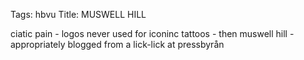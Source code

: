 Tags: hbvu
Title: MUSWELL HILL
  
ciatic pain - logos never used for iconinc tattoos - then muswell hill - appropriately blogged from a lick-lick at pressbyrån
